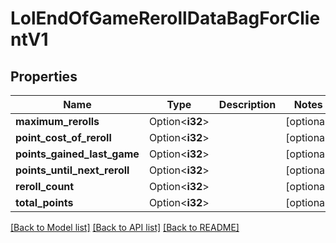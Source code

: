 # LolEndOfGameRerollDataBagForClientV1

## Properties

Name | Type | Description | Notes
------------ | ------------- | ------------- | -------------
**maximum_rerolls** | Option<**i32**> |  | [optional]
**point_cost_of_reroll** | Option<**i32**> |  | [optional]
**points_gained_last_game** | Option<**i32**> |  | [optional]
**points_until_next_reroll** | Option<**i32**> |  | [optional]
**reroll_count** | Option<**i32**> |  | [optional]
**total_points** | Option<**i32**> |  | [optional]

[[Back to Model list]](../README.md#documentation-for-models) [[Back to API list]](../README.md#documentation-for-api-endpoints) [[Back to README]](../README.md)


